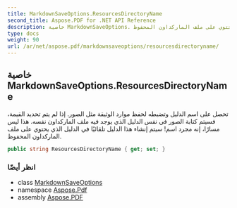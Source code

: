 ```yaml
---
title: MarkdownSaveOptions.ResourcesDirectoryName
second_title: Aspose.PDF for .NET API Reference
description: خاصية MarkdownSaveOptions. تحصل على اسم الدليل وتضبطه لحفظ موارد الوثيقة مثل الصور. إذا لم يتم تحديد القيمة، فسيتم كتابة الصور في نفس الدليل الذي يوجد فيه ملف الماركداون نفسه. هذا ليس مسارًا، إنه مجرد اسم! سيتم إنشاء هذا الدليل تلقائيًا في الدليل الذي يحتوي على ملف الماركداون المحفوظ.
type: docs
weight: 90
url: /ar/net/aspose.pdf/markdownsaveoptions/resourcesdirectoryname/
---
```

## خاصية MarkdownSaveOptions.ResourcesDirectoryName

تحصل على اسم الدليل وتضبطه لحفظ موارد الوثيقة مثل الصور. إذا لم يتم تحديد القيمة، فسيتم كتابة الصور في نفس الدليل الذي يوجد فيه ملف الماركداون نفسه. هذا ليس مسارًا، إنه مجرد اسم! سيتم إنشاء هذا الدليل تلقائيًا في الدليل الذي يحتوي على ملف الماركداون المحفوظ.

```csharp
public string ResourcesDirectoryName { get; set; }
```

### انظر أيضًا

* class [MarkdownSaveOptions](../)
* namespace [Aspose.Pdf](../../../aspose.pdf/)
* assembly [Aspose.PDF](../../../)
